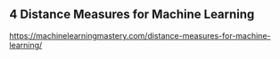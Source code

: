 ## 4 Distance Measures for Machine Learning

https://machinelearningmastery.com/distance-measures-for-machine-learning/